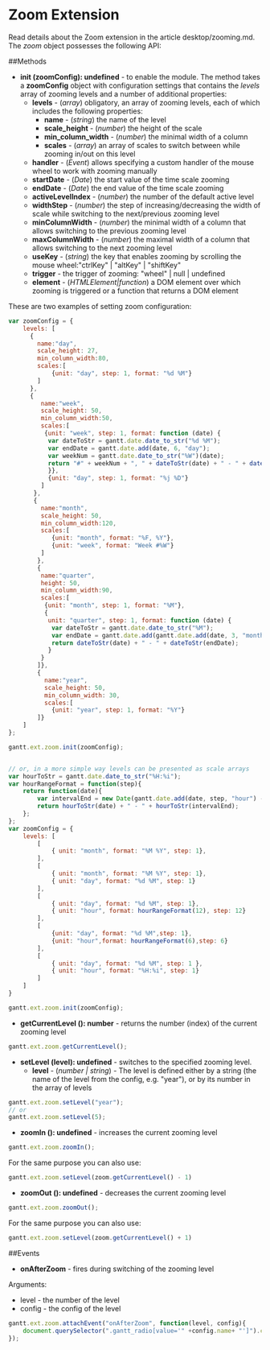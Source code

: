 Zoom Extension
==============

Read details about the Zoom extension in the article desktop/zooming.md. <br> The *zoom* object possesses the following API:

##Methods

- <span class=submethod>**init (zoomConfig): undefined**</span> - to enable the module. The method takes a **zoomConfig** object with configuration settings that contains the *levels* array of zooming levels and a number of additional properties:
	- **levels** - (*array*) obligatory, an array of zooming levels, each of which includes the following properties:
    	- **name** - (*string*) the name of the level
    	- **scale_height** -  (*number*) the height of the scale
    	- **min_column_width** - (*number*) the minimal width of a column
    	- **scales** - (*array*) an array of scales to switch between while zooming in/out on this level
    - **handler** - (*Event*) allows specifying a custom handler of the mouse wheel to work with zooming manually
    - **startDate** - (*Date*) the start value of the time scale zooming
    - **endDate** - (*Date*) the end value of the time scale zooming
    - **activeLevelIndex** - (*number*) the number of the default active level
    - **widthStep** - (*number*) the step of increasing/decreasing the width of scale while switching to the next/previous zooming level
    - **minColumnWidth** - (*number*) the minimal width of a column that allows switching to the previous zooming level
    - **maxColumnWidth** - (*number*) the maximal width of a column that allows switching to the next zooming level
    - **useKey** - (*string*) the key that enables zooming by scrolling the mouse wheel:"ctrlKey" | "altKey" | "shiftKey"
    - **trigger** - the trigger of zooming: "wheel" | null | undefined 
    - **element** - (*HTMLElement|function*) a DOM element over which zooming is triggered or a function that returns a DOM element


These are two examples of setting zoom configuration:


~~~js
var zoomConfig = {
	levels: [
      {
        name:"day",
        scale_height: 27,
        min_column_width:80,
        scales:[
        	{unit: "day", step: 1, format: "%d %M"}
        ]
      },
      {
         name:"week",
         scale_height: 50,
         min_column_width:50,
         scales:[
          {unit: "week", step: 1, format: function (date) {
           var dateToStr = gantt.date.date_to_str("%d %M");
           var endDate = gantt.date.add(date, 6, "day");
           var weekNum = gantt.date.date_to_str("%W")(date);
           return "#" + weekNum + ", " + dateToStr(date) + " - " + dateToStr(endDate);
           }},
           {unit: "day", step: 1, format: "%j %D"}
         ]
       },
       {
         name:"month",
         scale_height: 50,
         min_column_width:120,
         scales:[
         	{unit: "month", format: "%F, %Y"},
         	{unit: "week", format: "Week #%W"}
         ]
        },
        {
         name:"quarter",
         height: 50,
         min_column_width:90,
         scales:[
          {unit: "month", step: 1, format: "%M"},
          {
           unit: "quarter", step: 1, format: function (date) {
            var dateToStr = gantt.date.date_to_str("%M");
            var endDate = gantt.date.add(gantt.date.add(date, 3, "month"), -1, "day");
            return dateToStr(date) + " - " + dateToStr(endDate);
           }
         }
  	    ]},
        {
          name:"year",
          scale_height: 50,
          min_column_width: 30,
          scales:[
          	{unit: "year", step: 1, format: "%Y"}
        ]}
    ]
};

gantt.ext.zoom.init(zoomConfig);


// or, in a more simple way levels can be presented as scale arrays
var hourToStr = gantt.date.date_to_str("%H:%i");
var hourRangeFormat = function(step){
	return function(date){
    	var intervalEnd = new Date(gantt.date.add(date, step, "hour") - 1)
        return hourToStr(date) + " - " + hourToStr(intervalEnd);
    };
};
var zoomConfig = {
    levels: [
        [
            { unit: "month", format: "%M %Y", step: 1},
        ],
        [
            { unit: "month", format: "%M %Y", step: 1},
            { unit: "day", format: "%d %M", step: 1}
        ],
        [
            { unit: "day", format: "%d %M", step: 1},
            { unit: "hour", format: hourRangeFormat(12), step: 12}
        ],
        [
            {unit: "day", format: "%d %M",step: 1},
            {unit: "hour",format: hourRangeFormat(6),step: 6}
        ],
        [
            { unit: "day", format: "%d %M", step: 1 },
            { unit: "hour", format: "%H:%i", step: 1}
        ]
    ]
}

gantt.ext.zoom.init(zoomConfig);
~~~

- <span class=submethod>**getCurrentLevel (): number**</span> - returns the number (index) of the current zooming level

~~~js
gantt.ext.zoom.getCurrentLevel();
~~~

- <span class=submethod>**setLevel (level): undefined**</span> - switches to the specified zooming level.
	- **level** - (*number | string*) - The level is defined either by a string (the name of the level from the config, e.g. "year"), or by its number in the array of levels

~~~js
gantt.ext.zoom.setLevel("year");
// or 
gantt.ext.zoom.setLevel(5);
~~~


- <span class=submethod>**zoomIn (): undefined**</span> - increases the current zooming level

~~~js
gantt.ext.zoom.zoomIn();
~~~

For the same purpose you can also use:

~~~js
gantt.ext.zoom.setLevel(zoom.getCurrentLevel() - 1)
~~~

- <span class=submethod>**zoomOut (): undefined**</span> - decreases the current zooming level

~~~js
gantt.ext.zoom.zoomOut();
~~~

For the same purpose you can also use:

~~~js
gantt.ext.zoom.setLevel(zoom.getCurrentLevel() + 1)
~~~


##Events


- **onAfterZoom** -  fires during switching of the zooming level

Arguments: 

- level - the number of the level
- config - the config of the level

~~~js
gantt.ext.zoom.attachEvent("onAfterZoom", function(level, config){ 
    document.querySelector(".gantt_radio[value='" +config.name+ "']").checked = true;
}); 
~~~



